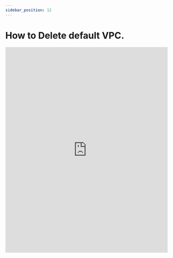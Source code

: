 ```yaml
---
sidebar_position: 12
---
```


# How to Delete default VPC.

<iframe src="https://scribehow.com/embed/Delete_Default_VPC__6P6c1WvmQFG4hat9Knsuyw" width="100%" height="640" allowfullscreen frameborder="0"></iframe>

